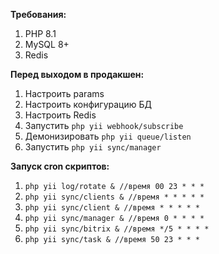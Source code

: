 **Требования:**

1) PHP 8.1
2) MySQL 8+
3) Redis

**Перед выходом в продакшен:**

1) Настроить params
2) Настроить конфигурацию БД
3) Настроить Redis
4) Запустить `php yii webhook/subscribe`
5) Демонизировать `php yii queue/listen`
6) Запустить `php yii sync/manager`

**Запуск cron скриптов:**

1) `php yii log/rotate & //время 00 23 * * *`
2) `php yii sync/clients & //время * * * * *`
3) `php yii sync/client & //время * * * * *`
4) `php yii sync/manager & //время 0 * * * *`
5) `php yii sync/bitrix & //время */5 * * * *`
6) `php yii sync/task & //время 50 23 * * *`